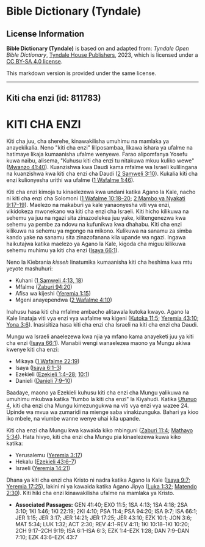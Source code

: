 # Bible Dictionary (Tyndale)

## License Information

**Bible Dictionary (Tyndale)** is based on and adapted from: _Tyndale Open Bible Dictionary_, [Tyndale House Publishers](https://tyndaleopenresources.com/), 2023, which is licensed under a [CC BY-SA 4.0 license](https://creativecommons.org/licenses/by-sa/4.0/legalcode.en).

This markdown version is provided under the same license.



--------------------------------

## Kiti cha enzi (id: 811783)

KITI CHA ENZI
=============

Kiti cha juu, cha sherehe, kinawakilisha umuhimu na mamlaka ya anayekikalia. Neno "kiti cha enzi" liliposambaa, likawa ishara ya ufalme na hatimaye likaja kumaanisha ufalme wenyewe. Farao alipomfanya Yosefu kuwa naibu, alisema, "Kuhusu kiti cha enzi tu nitakuwa mkuu kuliko wewe" ([Mwanzo 41:40](https://ref.ly/Gen41:40)). Kuanzishwa kwa Daudi kama mfalme wa Israeli kulilingana na kuanzishwa kwa kiti cha enzi cha Daudi ([2 Samweli 3:10](https://ref.ly/2Sam3:10)). Kukalia kiti cha enzi kulionyesha urithi wa ufalme ([1 Wafalme 1:46](https://ref.ly/1Kgs1:46)).

Kiti cha enzi kimoja tu kinaelezewa kwa undani katika Agano la Kale, nacho ni kiti cha enzi cha Solomoni ([1 Wafalme 10:18–20](https://ref.ly/1Kgs10:18-1Kgs10:20); [2 Mambo ya Nyakati 9:17–19](https://ref.ly/2Chr9:17-2Chr9:19)). Maelezo na makaburi ya kale yanaonyesha viti vya enzi, vikidokeza mwonekano wa kiti cha enzi cha Israeli. Kiti hicho kilikuwa na sehemu ya juu na ngazi sita zinazoelekea juu yake, kilitengenezwa kwa sehemu ya pembe za ndovu na kufunikwa kwa dhahabu. Kiti cha enzi kilikuwa na sehemu ya mgongo na mikono. Kulikuwa na sanamu za simba kando yake na sanamu sita zinazofanana kila upande wa ngazi. Ingawa haikutajwa katika maelezo ya Agano la Kale, kigoda cha miguu kilikuwa sehemu muhimu ya kiti cha enzi ([Isaya 66:1](https://ref.ly/Isa66:1)).

Neno la Kiebrania *kisseh* linatumika kumaanisha kiti cha heshima kwa mtu yeyote mashuhuri:

* Kuhani ([1 Samweli 4:13, 18](https://ref.ly/1Sam4:13))
* Mfalme ([Zaburi 94:20](https://ref.ly/Ps94:20))
* Afisa wa kijeshi ([Yeremia 1:15](https://ref.ly/Jer1:15))
* Mgeni anayependwa ([2 Wafalme 4:10](https://ref.ly/2Kgs4:10))

Inahusu hasa kiti cha mfalme ambacho alitawala kutoka kwayo. Agano la Kale linataja viti vya enzi vya wafalme wa kigeni ([Kutoka 11:5](https://ref.ly/Exod11:5); [Yeremia 43:10](https://ref.ly/Jer43:10); [Yona 3:6](https://ref.ly/Jonah3:6)). Inasisitiza hasa kiti cha enzi cha Israeli na kiti cha enzi cha Daudi.

Mungu wa Israeli anaelezewa kwa njia ya mfano kama anayeketi juu ya kiti cha enzi ([Isaya 66:1](https://ref.ly/Isa66:1)). Manabii wengi wanaelezea maono ya Mungu akiwa kwenye kiti cha enzi:

* Mikaya ([1 Wafalme 22:19](https://ref.ly/1Kgs22:19))
* Isaya ([Isaya 6:1–3](https://ref.ly/Isa6:1-Isa6:3))
* Ezekieli ([Ezekieli 1:4–28](https://ref.ly/Ezek1:4-Ezek1:28); [10:1](https://ref.ly/Ezek10:1))
* Danieli ([Danieli 7:9–10](https://ref.ly/Dan7:9-Dan7:10))

Baadaye, maono ya Ezekieli kuhusu kiti cha enzi cha Mungu yalikuwa na umuhimu mkubwa katika "fumbo la kiti cha enzi" la Kiyahudi. Katika [Ufunuo 4](https://ref.ly/Rev4:1-Rev4:11), kiti cha enzi cha Mungu kimezungukwa na viti vya enzi vya wazee 24\. Upinde wa mvua wa zumaridi na mienge saba vinakizunguka. Bahari ya kioo iko mbele, na viumbe wanne wenye uhai kila upande.

Kiti cha enzi cha Mungu kwa kawaida kiko mbinguni ([Zaburi 11:4](https://ref.ly/Ps11:4); [Mathayo 5:34](https://ref.ly/Matt5:34)). Hata hivyo, kiti cha enzi cha Mungu pia kinaelezewa kuwa kiko katika:

* Yerusalemu ([Yeremia 3:17](https://ref.ly/Jer3:17))
* Hekalu ([Ezekieli 43:6–7](https://ref.ly/Ezek43:6-Ezek43:7))
* Israeli ([Yeremia 14:21](https://ref.ly/Jer14:21))

Dhana ya kiti cha enzi cha Kristo ni nadra katika Agano la Kale ([Isaya 9:7](https://ref.ly/Isa9:7); [Yeremia 17:25](https://ref.ly/Jer17:25)), lakini ni ya kawaida katika Agano Jipya ([Luka 1:32](https://ref.ly/Luke1:32); [Matendo 2:30](https://ref.ly/Acts2:30)). Kiti hiki cha enzi kinawakilisha ufalme na mamlaka ya Kristo.

* **Associated Passages:** GEN 41:40; EXO 11:5; 1SA 4:13; 1SA 4:18; 2SA 3:10; 1KI 1:46; 1KI 22:19; 2KI 4:10; PSA 11:4; PSA 94:20; ISA 9:7; ISA 66:1; JER 1:15; JER 3:17; JER 14:21; JER 17:25; JER 43:10; EZK 10:1; JON 3:6; MAT 5:34; LUK 1:32; ACT 2:30; REV 4:1–REV 4:11; 1KI 10:18–1KI 10:20; 2CH 9:17–2CH 9:19; ISA 6:1–ISA 6:3; EZK 1:4–EZK 1:28; DAN 7:9–DAN 7:10; EZK 43:6–EZK 43:7

